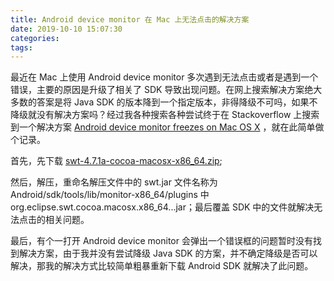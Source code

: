 ```yaml
---
title: Android device monitor 在 Mac 上无法点击的解决方案
date: 2019-10-10 15:07:30
categories:
tags:
---
```

最近在 Mac 上使用 Android device monitor 多次遇到无法点击或者是遇到一个错误，主要的原因是升级了相关了 SDK 导致出现问题。在网上搜索解决方案绝大多数的答案是将 Java SDK 的版本降到一个指定版本，非得降级不可吗，如果不降级就没有解决方案吗？经过我各种搜索各种尝试终于在 Stackoverflow 上搜索到一个解决方案 [Android device monitor freezes on Mac OS X](https://stackoverflow.com/questions/47089757/android-device-monitor-freezes-on-mac-os-x/47090518) ，就在此简单做个记录。

<!--more-->

首先，先下载 [swt-4.7.1a-cocoa-macosx-x86_64.zip](https://www.eclipse.org/downloads/download.php?file=/eclipse/downloads/drops4/R-4.7.1a-201710090410/swt-4.7.1a-cocoa-macosx-x86_64.zip);

然后，解压，重命名解压文件中的 swt.jar 文件名称为 Android/sdk/tools/lib/monitor-x86_64/plugins 中 org.eclipse.swt.cocoa.macosx.x86_64...jar；最后覆盖 SDK 中的文件就解决无法点击的相关问题。

最后，有个一打开 Android device monitor 会弹出一个错误框的问题暂时没有找到解决方案，由于我并没有尝试降级 Java SDK 的方案，并不确定降级是否可以解决，那我的解决方式比较简单粗暴重新下载 Android SDK 就解决了此问题。
